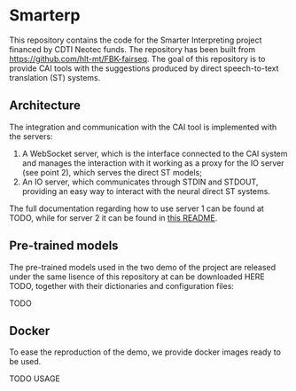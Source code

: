 # Smarterp

This repository contains the code for the Smarter Interpreting project financed by CDTI Neotec funds.
The repository has been built from https://github.com/hlt-mt/FBK-fairseq.
The goal of this repository is to provide CAI tools with the suggestions produced by direct speech-to-text
translation (ST) systems.

## Architecture

The integration and communication with the CAI tool is implemented with the servers:

 1. A WebSocket server, which is the interface connected to the CAI system and manages the interaction with it
    working as a proxy for the IO server (see point 2), which serves the direct ST models;
 2. An IO server, which communicates through STDIN and STDOUT, providing an easy way to interact with the neural
    direct ST systems.


The full documentation regarding how to use server 1 can be found at TODO,
while for server 2 it can be found in [this README](api/README.md).

## Pre-trained models

The pre-trained models used in the two demo of the project are released under the same lisence of this repository
at can be downloaded HERE TODO, together with their dictionaries and configuration files:

 TODO


## Docker

To ease the reproduction of the demo, we provide docker images ready to be used.

 TODO USAGE
